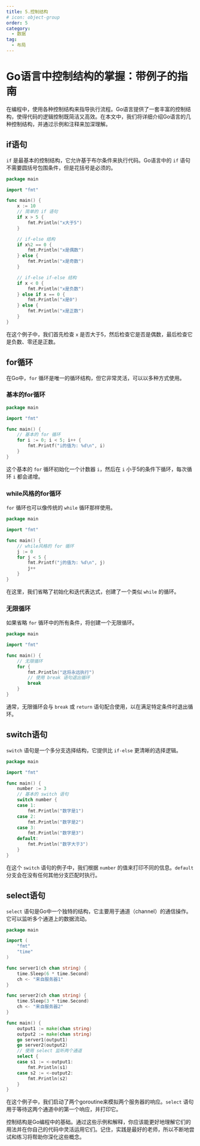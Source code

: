 ```yaml
---
title: 5.控制结构
# icon: object-group
order: 5
category:
  - 数据
tag:
  - 布局
---
```



# Go语言中控制结构的掌握：带例子的指南

在编程中，使用各种控制结构来指导执行流程。Go语言提供了一套丰富的控制结构，使得代码的逻辑控制既简洁又高效。在本文中，我们将详细介绍Go语言的几种控制结构，并通过示例和注释来加深理解。

## if语句

`if` 是最基本的控制结构，它允许基于布尔条件来执行代码。Go语言中的 `if` 语句不需要圆括号包围条件，但是花括号是必须的。

```go
package main

import "fmt"

func main() {
    x := 10
    // 简单的 if 语句
    if x > 5 {
        fmt.Println("x大于5")
    }

    // if-else 结构
    if x%2 == 0 {
        fmt.Println("x是偶数")
    } else {
        fmt.Println("x是奇数")
    }

    // if-else if-else 结构
    if x < 0 {
        fmt.Println("x是负数")
    } else if x == 0 {
        fmt.Println("x是0")
    } else {
        fmt.Println("x是正数")
    }
}
```

在这个例子中，我们首先检查 `x` 是否大于5，然后检查它是否是偶数，最后检查它是负数、零还是正数。

## for循环

在Go中，`for` 循环是唯一的循环结构，但它非常灵活，可以以多种方式使用。

### 基本的for循环

```go
package main

import "fmt"

func main() {
    // 基本的 for 循环
    for i := 0; i < 5; i++ {
        fmt.Printf("i的值为: %d\n", i)
    }
}
```

这个基本的 `for` 循环初始化一个计数器 `i`，然后在 `i` 小于5的条件下循环，每次循环 `i` 都会递增。

### while风格的for循环

`for` 循环也可以像传统的 `while` 循环那样使用。

```go
package main

import "fmt"

func main() {
    // while风格的 for 循环
    j := 0
    for j < 5 {
        fmt.Printf("j的值为: %d\n", j)
        j++
    }
}
```

在这里，我们省略了初始化和迭代表达式，创建了一个类似 `while` 的循环。

### 无限循环

如果省略 `for` 循环中的所有条件，将创建一个无限循环。

```go
package main

import "fmt"

func main() {
    // 无限循环
    for {
        fmt.Println("这将永远执行")
        // 使用 break 语句退出循环
        break
    }
}
```

通常，无限循环会与 `break` 或 `return` 语句配合使用，以在满足特定条件时退出循环。

## switch语句

`switch` 语句是一个多分支选择结构，它提供比 `if-else` 更清晰的选择逻辑。

```go
package main

import "fmt"

func main() {
    number := 3
    // 基本的 switch 语句
    switch number {
    case 1:
        fmt.Println("数字是1")
    case 2:
        fmt.Println("数字是2")
    case 3:
        fmt.Println("数字是3")
    default:
        fmt.Println("数字大于3")
    }
}
```

在这个 `switch` 语句的例子中，我们根据 `number` 的值来打印不同的信息。`default` 分支会在没有任何其他分支匹配时执行。

## select语句

`select` 语句是Go中一个独特的结构，它主要用于通道（channel）的通信操作。它可以监听多个通道上的数据流动。

```go
package main

import (
    "fmt"
    "time"
)

func server1(ch chan string) {
    time.Sleep(6 * time.Second)
    ch <- "来自服务器1"
}

func server2(ch chan string) {
    time.Sleep(3 * time.Second)
    ch <- "来自服务器2"
}

func main() {
    output1 := make(chan string)
    output2 := make(chan string)
    go server1(output1)
    go server2(output2)
    // 使用 select 监听两个通道
    select {
    case s1 := <-output1:
        fmt.Println(s1)
    case s2 := <-output2:
        fmt.Println(s2)
    }
}
```

在这个例子中，我们启动了两个goroutine来模拟两个服务器的响应。`select` 语句用于等待这两个通道中的第一个响应，并打印它。

控制结构是Go编程中的基础。通过这些示例和解释，你应该能更好地理解它们的用法并在你自己的代码中灵活运用它们。记住，实践是最好的老师，所以不断地尝试和练习将帮助你深化这些概念。